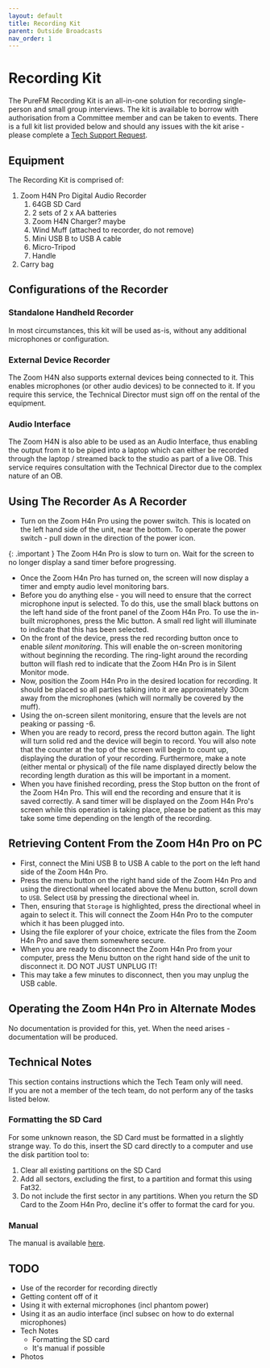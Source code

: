 ```yaml
---
layout: default
title: Recording Kit
parent: Outside Broadcasts
nav_order: 1
---
```


# Recording Kit

The PureFM Recording Kit is an all-in-one solution for recording single-person and small group interviews. The kit is available to borrow with authorisation from a Committee member and can be taken to events. There is a full kit list provided below and should any issues with the kit arise - please complete a [Tech Support Request](https://thisispurefm.com/tsr).

## Equipment
The Recording Kit is comprised of:
1. Zoom H4N Pro Digital Audio Recorder
   1. 64GB SD Card
   2. 2 sets of 2 x AA batteries
   3. Zoom H4N Charger? maybe
   4. Wind Muff (attached to recorder, do not remove)
   5. Mini USB B to USB A cable
   6. Micro-Tripod
   7. Handle
2. Carry bag

## Configurations of the Recorder
### Standalone Handheld Recorder
In most circumstances, this kit will be used as-is, without any additional microphones or configuration.
### External Device Recorder
The Zoom H4N also supports external devices being connected to it. This enables microphones (or other audio devices) to be connected to it. If you require this service, the Technical Director must sign off on the rental of the equipment.
### Audio Interface
The Zoom H4N is also able to be used as an Audio Interface, thus enabling the output from it to be piped into a laptop which can either be recorded through the laptop / streamed back to the studio as part of a live OB. This service requires consultation with the Technical Director due to the complex nature of an OB. 

## Using The Recorder As A Recorder 
- Turn on the Zoom H4n Pro using the power switch. This is located on the left hand side of the unit, near the bottom. To operate the power switch - pull down in the direction of the power icon.

{: .important  }
The Zoom H4n Pro is slow to turn on. Wait for the screen to no longer display a sand timer before progressing.

- Once the Zoom H4n Pro has turned on, the screen will now display a timer and empty audio level monitoring bars. 
- Before you do anything else - you will need to ensure that the correct microphone input is selected. To do this, use the small black buttons on the left hand side of the front panel of the Zoom H4n Pro. To use the in-built microphones, press the Mic button. A small red light will illuminate to indicate that this has been selected.
- On the front of the device, press the red recording button once to enable *silent monitoring*. This will enable the on-screen monitoring without beginning the recording. The ring-light around the recording button will flash red to indicate that the Zoom H4n Pro is in Silent Monitor mode. 
- Now, position the Zoom H4n Pro in the desired location for recording. It should be placed so all parties talking into it are approximately 30cm away from the microphones (which will normally be covered by the muff).
- Using the on-screen silent monitoring, ensure that the levels are not peaking or passing -6.
- When you are ready to record, press the record button again. The light will turn solid red and the device will begin to record. You will also note that the counter at the top of the screen will begin to count up, displaying the duration of your recording. Furthermore, make a note (either mental or physical) of the file name displayed directly below the recording length duration as this will be important in a moment. 
- When you have finished recording, press the Stop button on the front of the Zoom H4n Pro. This will end the recording and ensure that it is saved correctly. A sand timer will be displayed on the Zoom H4n Pro's screen while this operation is taking place, please be patient as this may take some time depending on the length of the recording.

## Retrieving Content From the Zoom H4n Pro on PC
- First, connect the Mini USB B to USB A cable to the port on the left hand side of the Zoom H4n Pro.
- Press the menu button on the right hand side of the Zoom H4n Pro and using the directional wheel located above the Menu button, scroll down to `USB`. Select `USB` by pressing the directional wheel in. 
- Then, ensuring that `Storage` is highlighted, press the directional wheel in again to select it. This will connect the Zoom H4n Pro to the computer which it has been plugged into.
- Using the file explorer of your choice, extricate the files from the Zoom H4n Pro and save them somewhere secure. 
- When you are ready to disconnect the Zoom H4n Pro from your computer, press the Menu button on the right hand side of the unit to disconnect it. DO NOT JUST UNPLUG IT!
- This may take a few minutes to disconnect, then you may unplug the USB cable. 

## Operating the Zoom H4n Pro in Alternate Modes
No documentation is provided for this, yet. When the need arises - documentation will be produced.

## Technical Notes
This section contains instructions which the Tech Team only will need.  
If you are not a member of the tech team, do not perform any of the tasks listed below.
### Formatting the SD Card
For some unknown reason, the SD Card must be formatted in a slightly strange way. To do this, insert the SD card directly to a computer and use the disk partition tool to:
1. Clear all existing partitions on the SD Card
2. Add all sectors, excluding the first, to a partition and format this using Fat32. 
3. Do not include the first sector in any partitions.
When you return the SD Card to the Zoom H4n Pro, decline it's offer to format the card for you.
### Manual
The manual is available [here](../../assets/outside-broadcasts/zoomh4npromanual.pdf).

## TODO
* Use of the recorder for recording directly
* Getting content off of it
* Using it with external microphones (incl phantom power)
* Using it as an audio interface (incl subsec on how to do external microphones)
* Tech Notes
  * Formatting the SD card
  * It's manual if possible
* Photos